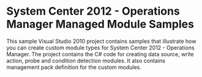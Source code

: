 # System Center 2012 - Operations Manager Managed Module Samples
This sample Visual Studio 2010 project contains samples that illustrate how you can create custom module types for System Center 2012 - Operations Manager. The project contains the C# code for creating data source, write action, probe and condition detection modules. It also contains management pack definition for the custom modules.
